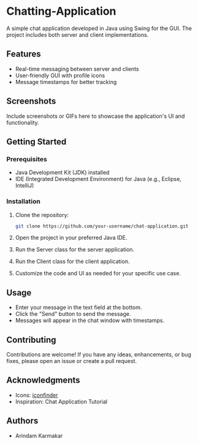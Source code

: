 # Chatting-Application

A simple chat application developed in Java using Swing for the GUI. The project includes both server and client implementations.

## Features

- Real-time messaging between server and clients
- User-friendly GUI with profile icons
- Message timestamps for better tracking

## Screenshots

Include screenshots or GIFs here to showcase the application's UI and functionality.

## Getting Started

### Prerequisites

- Java Development Kit (JDK) installed
- IDE (Integrated Development Environment) for Java (e.g., Eclipse, IntelliJ)

### Installation

1. Clone the repository:

   ```bash
   git clone https://github.com/your-username/chat-application.git


1. Open the project in your preferred Java IDE.
2. Run the Server class for the server application.
3. Run the Client class for the client application.
4. Customize the code and UI as needed for your specific use case.

## Usage

- Enter your message in the text field at the bottom.
- Click the "Send" button to send the message.
- Messages will appear in the chat window with timestamps.

## Contributing
Contributions are welcome! If you have any ideas, enhancements, or bug fixes, please open an issue or create a pull request.

## Acknowledgments
- Icons: [iconfinder](https://www.iconfinder.com/)
- Inspiration:  Chat Application Tutorial

## Authors
- Arindam Karmakar 
